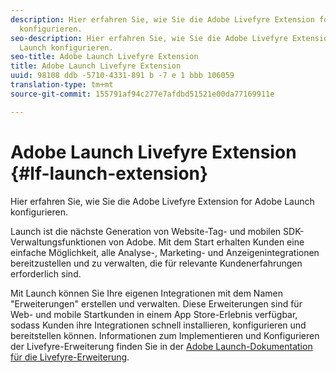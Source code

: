 ```yaml
---
description: Hier erfahren Sie, wie Sie die Adobe Livefyre Extension for Adobe Launch
  konfigurieren.
seo-description: Hier erfahren Sie, wie Sie die Adobe Livefyre Extension for Adobe
  Launch konfigurieren.
seo-title: Adobe Launch Livefyre Extension
title: Adobe Launch Livefyre Extension
uuid: 98108 ddb -5710-4331-891 b -7 e 1 bbb 106059
translation-type: tm+mt
source-git-commit: 155791af94c277e7afdbd51521e00da77169911e

---
```


# Adobe Launch Livefyre Extension {#lf-launch-extension}

Hier erfahren Sie, wie Sie die Adobe Livefyre Extension for Adobe Launch konfigurieren.

Launch ist die nächste Generation von Website-Tag- und mobilen SDK-Verwaltungsfunktionen von Adobe. Mit dem Start erhalten Kunden eine einfache Möglichkeit, alle Analyse-, Marketing- und Anzeigenintegrationen bereitzustellen und zu verwalten, die für relevante Kundenerfahrungen erforderlich sind.

Mit Launch können Sie Ihre eigenen Integrationen mit dem Namen "Erweiterungen" erstellen und verwalten. Diese Erweiterungen sind für Web- und mobile Startkunden in einem App Store-Erlebnis verfügbar, sodass Kunden ihre Integrationen schnell installieren, konfigurieren und bereitstellen können. Informationen zum Implementieren und Konfigurieren der Livefyre-Erweiterung finden Sie in der [Adobe Launch-Dokumentation für die Livefyre-Erweiterung](https://docs.adobelaunch.com/extension-reference/web/adobe-livefyre-extension).
